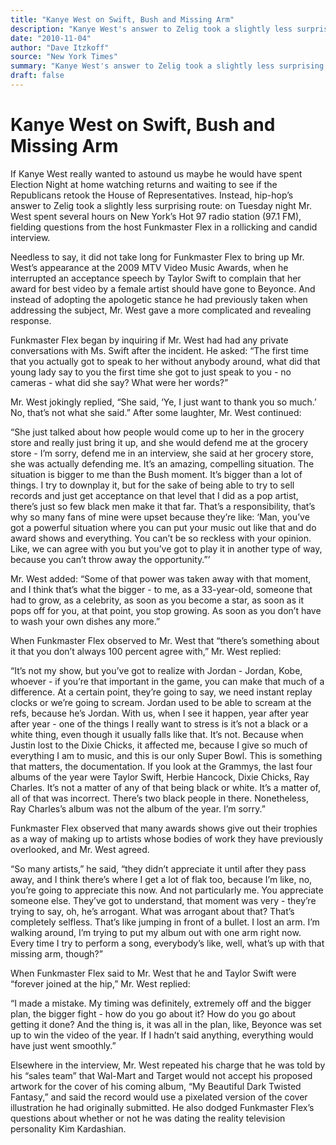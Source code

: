 ```yaml
---
title: "Kanye West on Swift, Bush and Missing Arm"
description: "Kanye West's answer to Zelig took a slightly less surprising route: on Tuesday night Mr. West spent several hours on New York’s Hot 97 radio station (97.1 FM), fielding questions from Funkmaster Flex ..."
date: "2010-11-04"
author: "Dave Itzkoff"
source: "New York Times"
summary: "Kanye West's answer to Zelig took a slightly less surprising route: on Tuesday night Mr. West spent several hours on New York’s Hot 97 radio station (97.1 FM), fielding questions from Funkmaster Flex in a rollicking and candid interview. Mr. west interrupted an acceptance speech by Taylor Swift to complain that her award for best video by a female artist should have gone to Beyonce."
draft: false
---
```


# Kanye West on Swift, Bush and Missing Arm

If Kanye West really wanted to astound us maybe he would have spent Election Night at home watching returns and waiting to see if the Republicans retook the House of Representatives. Instead, hip-hop’s answer to Zelig took a slightly less surprising route: on Tuesday night Mr. West spent several hours on New York’s Hot 97 radio station (97.1 FM), fielding questions from the host Funkmaster Flex in a rollicking and candid interview.

Needless to say, it did not take long for Funkmaster Flex to bring up Mr. West’s appearance at the 2009 MTV Video Music Awards, when he interrupted an acceptance speech by Taylor Swift to complain that her award for best video by a female artist should have gone to Beyonce. And instead of adopting the apologetic stance he had previously taken when addressing the subject, Mr. West gave a more complicated and revealing response.

Funkmaster Flex began by inquiring if Mr. West had had any private conversations with Ms. Swift after the incident. He asked: “The first time that you actually got to speak to her without anybody around, what did that young lady say to you the first time she got to just speak to you - no cameras - what did she say? What were her words?”

Mr. West jokingly replied, “She said, ‘Ye, I just want to thank you so much.’ No, that’s not what she said.” After some laughter, Mr. West continued:

“She just talked about how people would come up to her in the grocery store and really just bring it up, and she would defend me at the grocery store - I’m sorry, defend me in an interview, she said at her grocery store, she was actually defending me. It’s an amazing, compelling situation. The situation is bigger to me than the Bush moment. It’s bigger than a lot of things. I try to downplay it, but for the sake of being able to try to sell records and just get acceptance on that level that I did as a pop artist, there’s just so few black men make it that far. That’s a responsibility, that’s why so many fans of mine were upset because they’re like: ‘Man, you’ve got a powerful situation where you can put your music out like that and do award shows and everything. You can’t be so reckless with your opinion. Like, we can agree with you but you’ve got to play it in another type of way, because you can’t throw away the opportunity.”’

Mr. West added: “Some of that power was taken away with that moment, and I think that’s what the bigger - to me, as a 33-year-old, someone that had to grow, as a celebrity, as soon as you become a star, as soon as it pops off for you, at that point, you stop growing. As soon as you don’t have to wash your own dishes any more.”

When Funkmaster Flex observed to Mr. West that “there’s something about it that you don’t always 100 percent agree with,” Mr. West replied:

“It’s not my show, but you’ve got to realize with Jordan - Jordan, Kobe, whoever - if you’re that important in the game, you can make that much of a difference. At a certain point, they’re going to say, we need instant replay clocks or we’re going to scream. Jordan used to be able to scream at the refs, because he’s Jordan. With us, when I see it happen, year after year after year - one of the things I really want to stress is it’s not a black or a white thing, even though it usually falls like that. It’s not. Because when Justin lost to the Dixie Chicks, it affected me, because I give so much of everything I am to music, and this is our only Super Bowl. This is something that matters, the documentation. If you look at the Grammys, the last four albums of the year were Taylor Swift, Herbie Hancock, Dixie Chicks, Ray Charles. It’s not a matter of any of that being black or white. It’s a matter of, all of that was incorrect. There’s two black people in there. Nonetheless, Ray Charles’s album was not the album of the year. I’m sorry.”

Funkmaster Flex observed that many awards shows give out their trophies as a way of making up to artists whose bodies of work they have previously overlooked, and Mr. West agreed.

“So many artists,” he said, “they didn’t appreciate it until after they pass away, and I think there’s where I get a lot of flak too, because I’m like, no, you’re going to appreciate this now. And not particularly me. You appreciate someone else. They’ve got to understand, that moment was very - they’re trying to say, oh, he’s arrogant. What was arrogant about that? That’s completely selfless. That’s like jumping in front of a bullet. I lost an arm. I’m walking around, I’m trying to put my album out with one arm right now. Every time I try to perform a song, everybody’s like, well, what’s up with that missing arm, though?”

When Funkmaster Flex said to Mr. West that he and Taylor Swift were “forever joined at the hip,” Mr. West replied:

“I made a mistake. My timing was definitely, extremely off and the bigger plan, the bigger fight - how do you go about it? How do you go about getting it done? And the thing is, it was all in the plan, like, Beyonce was set up to win the video of the year. If I hadn’t said anything, everything would have just went smoothly.”

Elsewhere in the interview, Mr. West repeated his charge that he was told by his “sales team” that Wal-Mart and Target would not accept his proposed artwork for the cover of his coming album, “My Beautiful Dark Twisted Fantasy,” and said the record would use a pixelated version of the cover illustration he had originally submitted. He also dodged Funkmaster Flex’s questions about whether or not he was dating the reality television personality Kim Kardashian.
